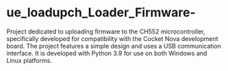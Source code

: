 # ue_loadupch_Loader_Firmware-
Project dedicated to uploading firmware to the CH552 microcontroller, specifically developed for compatibility with the Cocket Nova development board. The project features a simple design and uses a USB communication interface. It is developed with Python 3.9 for use on both Windows and Linux platforms.
